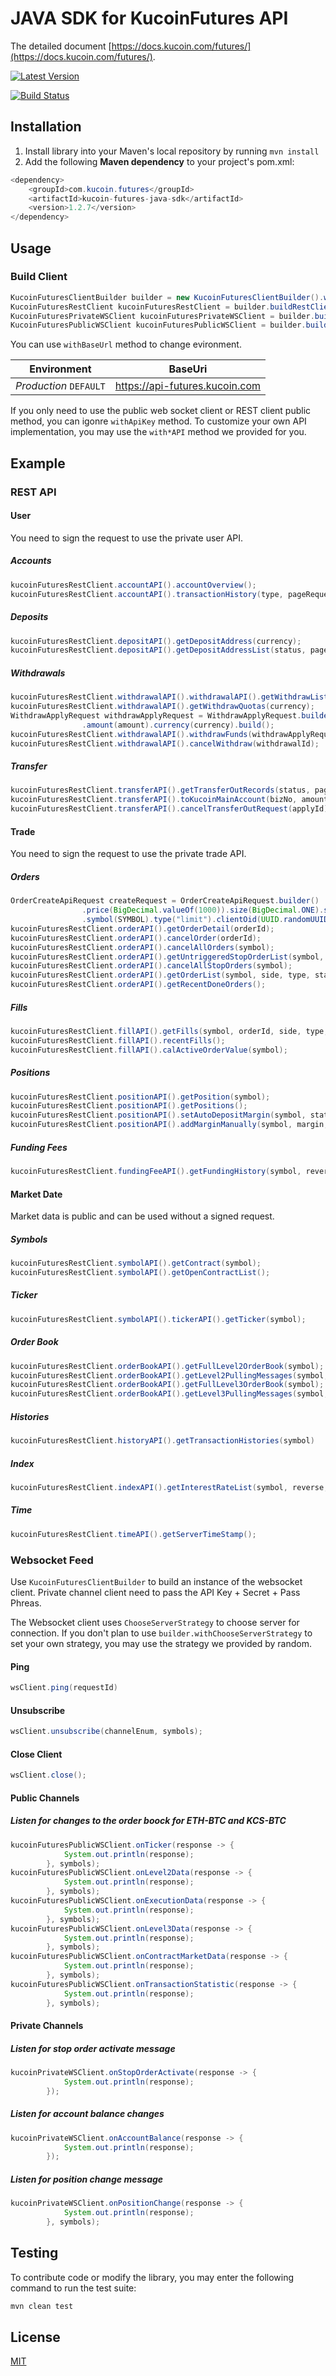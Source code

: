 # JAVA SDK for KucoinFutures API
The detailed document [https://docs.kucoin.com/futures/](https://docs.kucoin.com/futures/).

[![Latest Version](https://img.shields.io/github/release/Kucoin/kucoin-futures-java-sdk.svg?style=flat-square)](https://github.com/Kucoin/kucoin-futures-java-sdk/releases)

[![Build Status](https://travis-ci.org/Kucoin/kucoin-futures-java-sdk.svg?branch=master)](https://travis-ci.org/Kucoin/kucoin-futures-java-sdk)

## Installation
1. Install library into your Maven's local repository by running `mvn install`
2. Add the following **Maven dependency** to your project's pom.xml:

```java
<dependency>
    <groupId>com.kucoin.futures</groupId>
    <artifactId>kucoin-futures-java-sdk</artifactId>
    <version>1.2.7</version>
</dependency>
```
## Usage
### Build Client
```java
KucoinFuturesClientBuilder builder = new KucoinFuturesClientBuilder().withBaseUrl("https://api-sandbox-futures.kucoin.com").withApiKey("YOUR_API_KEY", "YOUR_SECRET", "YOUR_PASS_PHRASE");
KucoinFuturesRestClient kucoinFuturesRestClient = builder.buildRestClient();
KucoinFuturesPrivateWSClient kucoinFuturesPrivateWSClient = builder.buildPrivateWSClient();
KucoinFuturesPublicWSClient kucoinFuturesPublicWSClient = builder.buildPublicWSClient();

```
You can use `withBaseUrl` method to change evironment.

| **Environment** | **BaseUri** |
| -------- | -------- |
| *Production* `DEFAULT` | https://api-futures.kucoin.com |
If you only need to use the public web socket client or REST client public method, you can igonre `withApiKey` method. To customize your own API implementation, you may use the `with*API` method we provided for you.

## Example

### REST API

#### User
You need to sign the request to use the private user API.
##### Accounts
```java
kucoinFuturesRestClient.accountAPI().accountOverview();
kucoinFuturesRestClient.accountAPI().transactionHistory(type, pageRequest);          
```
##### Deposits
```java
kucoinFuturesRestClient.depositAPI().getDepositAddress(currency);
kucoinFuturesRestClient.depositAPI().getDepositAddressList(status, pageRequest);
```
##### Withdrawals
```java
kucoinFuturesRestClient.withdrawalAPI().withdrawalAPI().getWithdrawList(status, pageRequest);
kucoinFuturesRestClient.withdrawalAPI().getWithdrawQuotas(currency);
WithdrawApplyRequest withdrawApplyRequest = WithdrawApplyRequest.builder().address(address)
                .amount(amount).currency(currency).build();
kucoinFuturesRestClient.withdrawalAPI().withdrawFunds(withdrawApplyRequest);
kucoinFuturesRestClient.withdrawalAPI().cancelWithdraw(withdrawalId);
```
##### Transfer
```java
kucoinFuturesRestClient.transferAPI().getTransferOutRecords(status, pageRequest);
kucoinFuturesRestClient.transferAPI().toKucoinMainAccount(bizNo, amount);
kucoinFuturesRestClient.transferAPI().cancelTransferOutRequest(applyId)
```
#### Trade
You need to sign the request to use the private trade API.
##### Orders
```java
OrderCreateApiRequest createRequest = OrderCreateApiRequest.builder()
                .price(BigDecimal.valueOf(1000)).size(BigDecimal.ONE).side("buy").leverage("5")
                .symbol(SYMBOL).type("limit").clientOid(UUID.randomUUID().toString()).build();
kucoinFuturesRestClient.orderAPI().getOrderDetail(orderId);
kucoinFuturesRestClient.orderAPI().cancelOrder(orderId);
kucoinFuturesRestClient.orderAPI().cancelAllOrders(symbol);
kucoinFuturesRestClient.orderAPI().getUntriggeredStopOrderList(symbol, sid, type, pageRequest);
kucoinFuturesRestClient.orderAPI().cancelAllStopOrders(symbol);
kucoinFuturesRestClient.orderAPI().getOrderList(symbol, side, type, status, pageRequest);
kucoinFuturesRestClient.orderAPI().getRecentDoneOrders();
```
##### Fills
```java
kucoinFuturesRestClient.fillAPI().getFills(symbol, orderId, side, type, pageRequest);
kucoinFuturesRestClient.fillAPI().recentFills();
kucoinFuturesRestClient.fillAPI().calActiveOrderValue(symbol);
```
##### Positions
```java
kucoinFuturesRestClient.positionAPI().getPosition(symbol);
kucoinFuturesRestClient.positionAPI().getPositions();
kucoinFuturesRestClient.positionAPI().setAutoDepositMargin(symbol, status);
kucoinFuturesRestClient.positionAPI().addMarginManually(symbol, margin, bizNo);
```
##### Funding Fees
```java
kucoinFuturesRestClient.fundingFeeAPI().getFundingHistory(symbol, reverse, forward, hasMoreRequest);
```
#### Market Date
Market data is public and can be used without a signed request.
##### Symbols
```java
kucoinFuturesRestClient.symbolAPI().getContract(symbol);
kucoinFuturesRestClient.symbolAPI().getOpenContractList();
```
##### Ticker
```java
kucoinFuturesRestClient.symbolAPI().tickerAPI().getTicker(symbol);
```
##### Order Book
```java
kucoinFuturesRestClient.orderBookAPI().getFullLevel2OrderBook(symbol);
kucoinFuturesRestClient.orderBookAPI().getLevel2PullingMessages(symbol, sequenceStart, sequenceEnd);
kucoinFuturesRestClient.orderBookAPI().getFullLevel3OrderBook(symbol);
kucoinFuturesRestClient.orderBookAPI().getLevel3PullingMessages(symbol, sequenceStart, sequenceEnd);
```
##### Histories
```java
kucoinFuturesRestClient.historyAPI().getTransactionHistories(symbol)
```
##### Index
```java
kucoinFuturesRestClient.indexAPI().getInterestRateList(symbol, reverse, forward, hasMoreRequest);
```
##### Time
```java
kucoinFuturesRestClient.timeAPI().getServerTimeStamp();
```
### Websocket Feed
Use `KucoinFuturesClientBuilder` to build an instance of the websocket client. Private channel client need to pass the API Key + Secret + Pass Phreas.

The Websocket client uses `ChooseServerStrategy` to choose server for connection. If you don't plan to use `builder.withChooseServerStrategy` to set your own strategy, you may use the strategy we provided by random.

#### Ping
```java
wsClient.ping(requestId)
```
#### Unsubscribe
```java
wsClient.unsubscribe(channelEnum, symbols);
```
#### Close Client
```java
wsClient.close();
```
#### Public Channels

##### Listen for changes to the order boock for ETH-BTC and KCS-BTC

```java
kucoinFuturesPublicWSClient.onTicker(response -> {
            System.out.println(response);
        }, symbols);
kucoinFuturesPublicWSClient.onLevel2Data(response -> {
            System.out.println(response);
        }, symbols);
kucoinFuturesPublicWSClient.onExecutionData(response -> {
            System.out.println(response);
        }, symbols);
kucoinFuturesPublicWSClient.onLevel3Data(response -> {
            System.out.println(response);
        }, symbols);
kucoinFuturesPublicWSClient.onContractMarketData(response -> {
            System.out.println(response);
        }, symbols);
kucoinFuturesPublicWSClient.onTransactionStatistic(response -> {
            System.out.println(response);
        }, symbols);
```
#### Private Channels

##### Listen for stop order activate message
```java
kucoinPrivateWSClient.onStopOrderActivate(response -> {
            System.out.println(response);
        });
```

##### Listen for account balance changes
```java
kucoinPrivateWSClient.onAccountBalance(response -> {
            System.out.println(response);
        });
```

##### Listen for position change message
```java
kucoinPrivateWSClient.onPositionChange(response -> {
            System.out.println(response);
        }, symbols);
```

## Testing
To contribute code or modify the library, you may enter the following command to run the test suite:

```java
mvn clean test
```
## License
[MIT](LICENSE)
